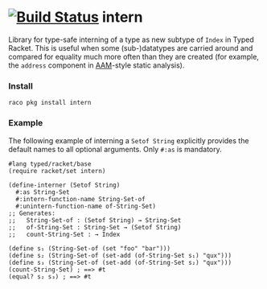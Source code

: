 [![Build Status](https://travis-ci.org/philnguyen/z3-rkt.svg?branch=master)](https://travis-ci.org/philnguyen/intern) intern
=========================================

Library for type-safe interning of a type as new subtype of `Index` in Typed Racket.
This is useful when some (sub-)datatypes are carried around and compared for equality
much more often than they are created
(for example, the `address` component in [AAM](http://dl.acm.org/citation.cfm?id=1863553)-style static analysis).

### Install

```
raco pkg install intern
```

### Example

The following example of interning a `Setof String`
explicitly provides the default names to all optional arguments.
Only `#:as` is mandatory.


```racket
#lang typed/racket/base
(require racket/set intern)

(define-interner (Setof String)
  #:as String-Set
  #:intern-function-name String-Set-of
  #:unintern-function-name of-String-Set)
;; Generates:
;;   String-Set-of : (Setof String) → String-Set
;;   of-String-Set : String-Set → (Setof String)
;;   count-String-Set : → Index

(define s₁ (String-Set-of (set "foo" "bar")))
(define s₂ (String-Set-of (set-add (of-String-Set s₁) "qux")))
(define s₃ (String-Set-of (set-add (of-String-Set s₂) "qux")))
(count-String-Set) ; ==> #t
(equal? s₂ s₃) ; ==> #t
```